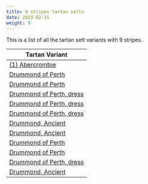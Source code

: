 ```yaml
---
title: 9 stripes tartan setts
date: 2023-02-15
weight: 9
---
```

This is a list of all the tartan sett variants with 9 stripes.

| Tartan Variant |
|---------------|
| [(1) Abercrombie](/tartans/lp/27/w2/lp14/k14/n4/k4/n4/k4/n/27/)||
| [Drummond of Perth](/tartans/ln/4/b8/k8/r20/g42/ln4/k8/y4/r/102/)||
| [Drummond of Perth](/tartans/ln/2/ba4/b6/r16/g32/y2/b6/ln2/r/72/)||
| [Drummond of Perth, dress](/tartans/ln/2/n10/k10/r10/ln30/n2/k4/y2/r/80/)||
| [Drummond of Perth, dress](/tartans/ln/6/n14/na12/r20/ln50/n6/na12/y6/r/134/)||
| [Drummond of Perth, dress](/tartans/ln/6/b14/n14/r20/ln48/b6/n14/y6/r/82/)||
| [Drummond, Ancient](/tartans/ln/2/b2/k2/r4/g14/b2/k4/y2/r/38/)||
| [Drummond, Ancient](/tartans/ln/2/ba6/b6/r12/g26/ln2/b6/y2/r/76/)||
| [Drummond of Perth](/tartans/dr/72/n2/db6/lg2/dg32/dr16/db6/b4/n/2/)||
| [Drummond of Perth](/tartans/ln/2/ba4/b6/r16/g32/y2/b6/ln2/r/72/)||
| [Drummond of Perth, dress](/tartans/ln/6/n14/na12/r20/ln50/n6/na12/y6/r/134/)||
| [Drummond, Ancient](/tartans/ln/2/ba6/b6/r12/g26/ln2/b6/y2/r/76/)||
